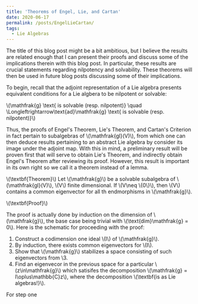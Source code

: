 ```yaml
---
title: 'Theorems of Engel, Lie, and Cartan'
date: 2020-06-17
permalink: /posts/EngelLieCartan/
tags:
  - Lie Algebras
---
```


The title of this blog post might be a bit ambitious, but I believe the results are related enough that I can present their proofs and discuss some of the implications therein with this blog post. In particular, these results are crucial statements regarding nilpotency and solvability. These theorems will then be used in future blog posts discussing some of their implications. 

To begin, recall that the adjoint representation of a Lie algebra presents equivalent conditions for a Lie algbera to be nilpotent or solvable:

\\(\mathfrak{g} \text{ is solvable (resp. nilpotent)} \quad \Longleftrightarrow\text{ad}\mathfrak{g} \text{ is solvable (resp. nilpotent)}\\)

Thus, the proofs of Engel's Theorem, Lie's Theorem, and Cartan's Criterion in fact pertain to subalgebras of \\(\mathfrak{gl}(V)\\), from which one can then deduce results pertaining to an abstract Lie algebra by consider its image under the adjoint map. With this in mind, a preliminary result will be proven first that will serve to obtain Lie's Theorem, and indirectly obtain Engel's Theorem after reviewing its proof. However, this result is important in its own right so we call it a theorem instead of a lemma.

\\(\textbf{Theorem}\\) Let \\(\mathfrak{g}\\) be a solvable subalgebra of \\(\mathfrak{gl}(V)\\), \\(V\\) finite dimensional. If \\(V\neq \\{0\\}\\), then \\(V\\) contains a common eigenvector for all th endmorphisms in \\(\mathfrak{g}\\).

\\(\textbf{Proof}\\)

The proof is actually done by induction on the dimension of \\(\mathfrak{g}\\), the base case being trivial with \\(\text{dim}\mathfrak{g} = 0\\). Here is the schematic for proceeding with the proof:

1. Construct a codimension one ideal \\(I\\) of \\(\mathfrak{g}\\).
2. By induction, there exists common eigenvectors for \\(I\\).
3. Show that \\(\mathfrak{g}\\) stabilizes a space consisting of such eigenvectors from \3.
4. Find an eigenvecor in the previous space for a particular \\(z\in\mathfrak{g}\\) which satisifes the decomposition \\(\mathfrak{g} = I\oplus\mathbb{C}z\\), where the decomposition \\(\textbf{is as Lie algebras!}\\).

For step one
